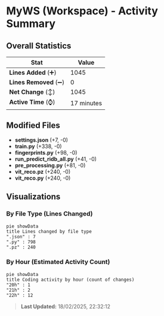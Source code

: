 # MyWS (Workspace) - Activity Summary 

## Overall Statistics

| Stat                   | Value                                                             |
| ---------------------- | ----------------------------------------------------------------- |
| **Lines Added** (➕)   | 1045                                          |
| **Lines Removed** (➖) | 0                                        |
| **Net Change** (↕)    | 1045                |
| **Active Time** (⌚)   | 17 minutes |


## Modified Files
- **settings.json** (+7, -0)
- **train.py** (+338, -0)
- **fingerprints.py** (+98, -0)
- **run_predict_ridb_all.py** (+41, -0)
- **pre_processing.py** (+81, -0)
- **vit_reco.pz** (+240, -0)
- **vit_reco.py** (+240, -0)

## Visualizations

### By File Type (Lines Changed)

```mermaid
pie showData
title Lines changed by file type
".json" : 7
".py" : 798
".pz" : 240
```

### By Hour (Estimated Activity Count)

```mermaid
pie showData
title Coding activity by hour (count of changes)
"20h" : 1
"21h" : 2
"22h" : 12
```


> **Last Updated:** 18/02/2025, 22:32:12